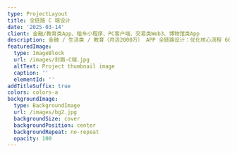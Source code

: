 ```yaml
---
type: ProjectLayout
title: 全链路 C 端设计
date: '2025-03-14'
client: 金融/教育类App、租车小程序、PC客户端、交易类Web3、博物馆类App
description: 金融 / 生活类 / 教育（月活2000万） APP 全链路设计：优化核心流程 60% 操作步骤，用户留存率提升 22%，输出多端适配设计系统！
featuredImage:
  type: ImageBlock
  url: /images/封面-C端.jpg
  altText: Project thumbnail image
  caption: ''
  elementId: ''
addTitleSuffix: true
colors: colors-a
backgroundImage:
  type: BackgroundImage
  url: /images/bg2.jpg
  backgroundSize: cover
  backgroundPosition: center
  backgroundRepeat: no-repeat
  opacity: 100
---
```

